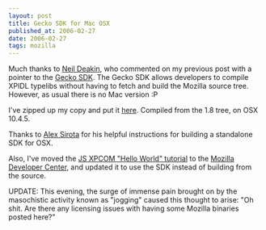 ```yaml
---
layout: post
title: Gecko SDK for Mac OSX
published_at: 2006-02-27
date: 2006-02-27
tags: mozilla
---
```


Much thanks to [Neil Deakin](http://www.xulplanet.com/ndeakin/), who commented on my previous post with a pointer to the [Gecko SDK](http://wiki.mozilla.org/Gecko:SDK). The Gecko SDK allows developers to compile XPIDL typelibs without having to fetch and build the Mozilla source tree. However, as usual there is no Mac version :P

I've zipped up my copy and put it [here](http://dietrich.ganx4.com/mozilla/). Compiled from the 1.8 tree, on OSX 10.4.5.

Thanks to [Alex Sirota](http://www.iosart.com/firefox/gecko-sdk-macosx/) for his helpful instructions for building a standalone SDK for OSX.

Also, I've moved the [JS XPCOM "Hello World" tutorial](http://developer.mozilla.org/en/docs/How_to_Build_an_XPCOM_Component_in_Javascript) to the [Mozilla Developer Center](http://developer.mozilla.org/), and  updated it to use the SDK instead of building from the source.

UPDATE: This evening, the surge of immense pain brought on by the masochistic activity known as "jogging" caused this thought to arise: "Oh shit. Are there any licensing issues with having some Mozilla binaries posted here?"